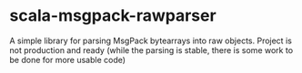 # scala-msgpack-rawparser

A simple library for parsing MsgPack bytearrays into raw objects. Project is not production and ready (while the parsing is stable, there is some work to be done for more usable code)
